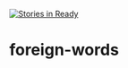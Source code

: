 [![Stories in Ready](https://badge.waffle.io/Language-and-Cognition/foreign-words.png?label=ready&title=Ready)](https://waffle.io/Language-and-Cognition/foreign-words)
# foreign-words